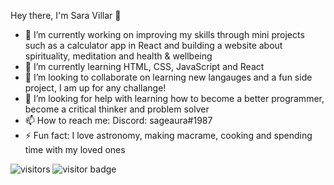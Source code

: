 Hey there, I'm Sara Villar 👋


- 🔭 I’m currently working on improving my skills through mini projects such as a calculator app in React and building a website about spirituality, meditation and health & wellbeing
- 🌱 I’m currently learning HTML, CSS, JavaScript and React
- 👯 I’m looking to collaborate on learning new langauges and a fun side project, I am up for any challange!
- 🤔 I’m looking for help with learning how to become a better programmer, become a critical thinker and problem solver
- 📫 How to reach me: Discord: sageaura#1987
- ⚡ Fun fact: I love astronomy, making macrame, cooking and spending time with my loved ones

![visitors](https://visitor-badge.glitch.me/badge?page_id=page.id)
![visitor badge](https://visitor-badge.glitch.me/badge?page_id=jwenjian.visitor-badge&left_text=Hey%20Visitors&left_color=red&right_color=green)

